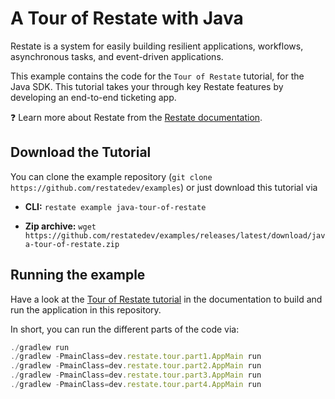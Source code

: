 # A Tour of Restate with Java

Restate is a system for easily building resilient applications, workflows, asynchronous tasks,
and event-driven applications.

This example contains the code for the `Tour of Restate` tutorial, for the Java SDK.
This tutorial takes your through key Restate features by developing an end-to-end ticketing app.

❓ Learn more about Restate from the [Restate documentation](https://docs.restate.dev).


## Download the Tutorial

You can clone the example repository (`git clone https://github.com/restatedev/examples`) or just download this tutorial via

- **CLI:** `restate example java-tour-of-restate`

- **Zip archive:** `wget https://github.com/restatedev/examples/releases/latest/download/java-tour-of-restate.zip`


## Running the example

Have a look at the [Tour of Restate tutorial](https://docs.restate.dev/tour) in the documentation to build and run the application in this repository.

In short, you can run the different parts of the code via: 

```typescript
./gradlew run
./gradlew -PmainClass=dev.restate.tour.part1.AppMain run
./gradlew -PmainClass=dev.restate.tour.part2.AppMain run
./gradlew -PmainClass=dev.restate.tour.part3.AppMain run
./gradlew -PmainClass=dev.restate.tour.part4.AppMain run
```
